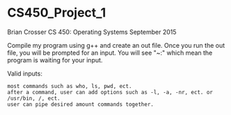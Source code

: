 # CS450_Project_1
Brian Crosser
CS 450: Operating Systems
September 2015

Compile my program using g++ and create an out file. Once you run the out file, you will be prompted for an input. You will see "~:" which mean the program is waiting for your input.

Valid inputs:

    most commands such as who, ls, pwd, ect.
    after a command, user can add options such as -l, -a, -nr, ect. or /usr/bin, /, ect.
    user can pipe desired amount commands together.
